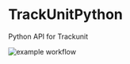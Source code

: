 # TrackUnitPython
Python API for Trackunit


![example workflow](https://github.com/einsteinmaster/TrackUnitPython/actions/workflows/python-publish.yml/badge.svg)
